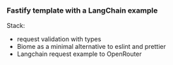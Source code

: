 ### Fastify template with a LangChain example

Stack:
- request validation with types
- Biome as a minimal alternative to eslint and prettier
- Langchain request example to OpenRouter
